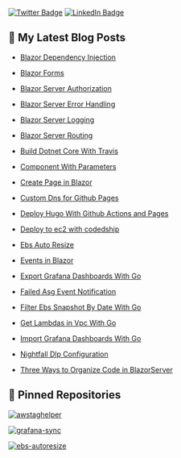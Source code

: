 [![Twitter Badge](https://img.shields.io/badge/Twitter-Profile-informational?style=flat&logo=twitter&logoColor=white&color=1CA2F1)](https://twitter.com/Maks_Postument)
[![LinkedIn Badge](https://img.shields.io/badge/LinkedIn-Profile-informational?style=flat&logo=linkedin&logoColor=white&color=0D76A8)](https://www.linkedin.com/in/maksym-postument/)

## 📝 My Latest Blog Posts

- [Blazor Dependency Injection](https://mpostument.com//2020/10/07/blazor-server-dependency-injection//)

- [Blazor Forms](https://mpostument.com//2020/10/16/blazor-server-forms//)

- [Blazor Server Authorization](https://mpostument.com//2020/10/17/blazor-server-authorization//)

- [Blazor Server Error Handling](https://mpostument.com//2020/10/06/blazor-server-error-handling//)

- [Blazor Server Logging](https://mpostument.com//2020/10/10/blazor-server-logging//)

- [Blazor Server Routing](https://mpostument.com//2020/10/01/blazor-server-routing//)

- [Build Dotnet Core With Travis](https://mpostument.com//2020/08/31/build-dotnet-core-with-travis//)

- [Component With Parameters](https://mpostument.com//2020/10/14/components-with-parameters//)

- [Create Page in Blazor](https://mpostument.com//2020/10/12/create-page-in-blazor//)

- [Custom Dns for Github Pages](https://mpostument.com//2020/11/02/custom-dns-for-github-pages-copy//)

- [Deploy Hugo With Github Actions and Pages](https://mpostument.com//2020/10/21/deploy-hugo-with-github-actions-and-pages//)

- [Deploy to ec2 with codedship](https://mpostument.com//2020/09/16/deploy-to-ec2-with-codeship//)

- [Ebs Auto Resize](https://mpostument.com//2021/02/06/ebs-auto-resize//)

- [Events in Blazor](https://mpostument.com//2020/10/15/events-in-blazor//)

- [Export Grafana Dashboards With Go](https://mpostument.com//2020/12/19/export-grafana-dashboards-with-go//)

- [Failed Asg Event Notification](https://mpostument.com//2021/01/03/failed-asg-event-notification//)

- [Filter Ebs Snapshot By Date With Go](https://mpostument.com//2020/12/05/filter-ebs-snapshot-by-date-with-go//)

- [Get Lambdas in Vpc With Go](https://mpostument.com//2020/09/01/get-lambdas-in-vpc-with-go//)

- [Import Grafana Dashboards With Go](https://mpostument.com//2020/12/23/import-grafana-dashboards-with-go//)

- [Nightfall Dlp Configuration](https://mpostument.com//2020/09/30/nightfall-dlp-configuration//)

- [Three Ways to Organize Code in BlazorServer](https://mpostument.com//2020/10/13/three-ways-to-organize-code//)

## 📌 Pinned Repositories

[![awstaghelper](https://github-readme-stats.vercel.app/api/pin/?username=mpostument&repo=awstaghelper&title_color=ffffff&text_color=c9cacc&icon_color=4AB197&bg_color=1A2B34)](https://github.com/mpostument/awstaghelper)  

[![grafana-sync](https://github-readme-stats.vercel.app/api/pin/?username=mpostument&repo=grafana-sync&title_color=ffffff&text_color=c9cacc&icon_color=4AB197&bg_color=1A2B34)](https://github.com/mpostument/grafana-sync)  

[![ebs-autoresize](https://github-readme-stats.vercel.app/api/pin/?username=mpostument&repo=ebs-autoresize&title_color=ffffff&text_color=c9cacc&icon_color=4AB197&bg_color=1A2B34)](https://github.com/mpostument/ebs-autoresize)  
